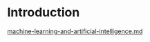 # Introduction

[machine-learning-and-artificial-intelligence.md](machine-learning-and-artificial-intelligence.md "mention")
